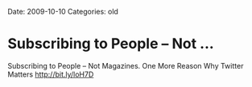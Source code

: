 Date: 2009-10-10
Categories: old

# Subscribing to People – Not ...

Subscribing to People – Not Magazines. One More Reason Why Twitter Matters <a href="http://bit.ly/loH7D" rel="nofollow">http://bit.ly/loH7D</a>

